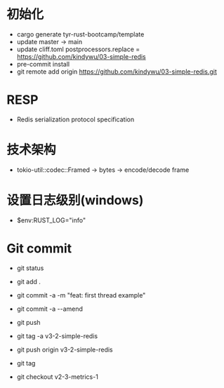 # 初始化

- cargo generate tyr-rust-bootcamp/template
- update master -> main
- update cliff.toml postprocessors.replace = https://github.com/kindywu/03-simple-redis
- pre-commit install
- git remote add origin https://github.com/kindywu/03-simple-redis.git

# RESP

- Redis serialization protocol specification

# 技术架构

- tokio-util::codec::Framed -> bytes -> encode/decode frame

# 设置日志级别(windows)

- $env:RUST_LOG="info"

# Git commit

- git status
- git add .
- git commit -a -m "feat: first thread example"
- git commit -a --amend
- git push

- git tag -a v3-2-simple-redis
- git push origin v3-2-simple-redis

- git tag
- git checkout v2-3-metrics-1
